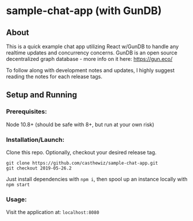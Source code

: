 # sample-chat-app (with GunDB)

## About
This is a quick example chat app utilizing React w/GunDB to handle any realtime updates and concurrency concerns.
GunDB is an open source decentralized graph database - more info on it here: https://gun.eco/

To follow along with development notes and updates, I highly suggest reading the notes for each release tags.

## Setup and Running
### Prerequisites:
Node 10.8+ (should be safe with 8+, but run at your own risk)

### Installation/Launch:
Clone this repo. Optionally, checkout your desired release tag.
```
git clone https://github.com/casthewiz/sample-chat-app.git
git checkout 2019-05-26.2
```

Just install dependencies with 
`npm i`,
then spool up an instance locally with 
`npm start`

### Usage:
Visit the application at:
`localhost:8080`
